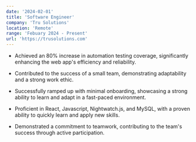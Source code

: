```yaml
---
date: '2024-02-01'
title: 'Software Engineer'
company: 'Tru Solutions'
location: 'Remote'
range: 'Febuary 2024 - Present'
url: 'https://trusolutions.com'
---
```


- Achieved an 80% increase in automation testing coverage, significantly enhancing the web app's efficiency and reliability.

- Contributed to the success of a small team, demonstrating adaptability and a strong work ethic.

- Successfully ramped up with minimal onboarding, showcasing a strong ability to learn and adapt in a fast-paced environment.

- Proficient in React, Javascript, Nightwatch.js, and MySQL, with a proven ability to quickly learn and apply new skills.

- Demonstrated a commitment to teamwork, contributing to the team's success through active participation.
